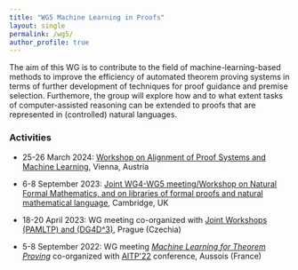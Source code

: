 ```yaml
---
title: "WG5 Machine Learning in Proofs"
layout: single
permalink: /wg5/
author_profile: true
---
```


The aim of this WG is to contribute to the field of machine-learning-based
methods to improve the efficiency of automated theorem proving systems in terms
of further development of techniques for proof guidance and premise selection.
Furthemore, the group will explore how and to what extent tasks of
computer-assisted reasoning can be extended to proofs that are represented in
(controlled) natural languages.

### Activities
- 25-26 March 2024: [Workshop on Alignment of Proof Systems and Machine Learning](/wg5-vienna24/), Vienna, Austria
- 6-8 September 2023: [Joint WG4-WG5 meeting/Workshop on Natural Formal Mathematics, and on libraries of formal proofs and natural mathematical language](../cambridge-2023), Cambridge, UK

- 18-20 April 2023: WG meeting co-organized  with [Joint Workshops (PAMLTP) and (DG4D^3)](/Prague23), Prague (Czechia)

- 5-8 September 2022: WG meeting [*Machine Learning for Theorem Proving*](/wg5-aitp22) co-organized with [AITP'22](http://aitp-conference.org/2022/) conference, Aussois (France)
